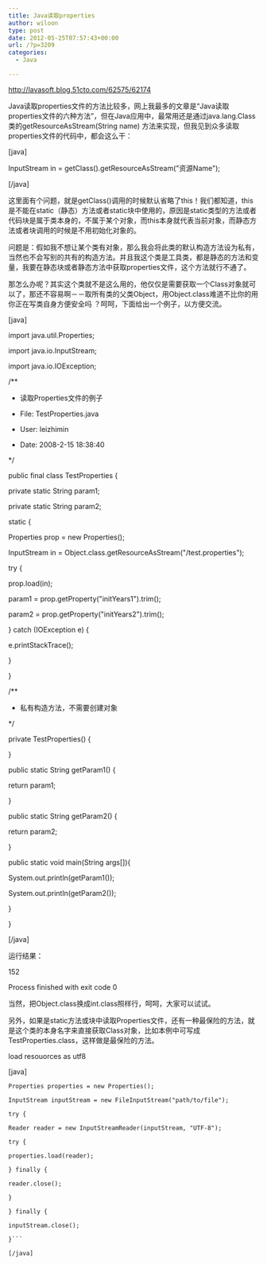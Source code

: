```yaml
---
title: Java读取properties
author: wiloon
type: post
date: 2012-05-25T07:57:43+00:00
url: /?p=3209
categories:
  - Java

---
```

http://lavasoft.blog.51cto.com/62575/62174
  
Java读取properties文件的方法比较多，网上我最多的文章是“Java读取properties文件的六种方法”，但在Java应用中，最常用还是通过java.lang.Class类的getResourceAsStream(String name) 方法来实现，但我见到众多读取properties文件的代码中，都会这么干：

[java]
  
InputStream in = getClass().getResourceAsStream("资源Name");
  
[/java]

这里面有个问题，就是getClass()调用的时候默认省略了this！我们都知道，this是不能在static（静态）方法或者static块中使用的，原因是static类型的方法或者代码块是属于类本身的，不属于某个对象，而this本身就代表当前对象，而静态方法或者块调用的时候是不用初始化对象的。

问题是：假如我不想让某个类有对象，那么我会将此类的默认构造方法设为私有，当然也不会写别的共有的构造方法。并且我这个类是工具类，都是静态的方法和变量，我要在静态块或者静态方法中获取properties文件，这个方法就行不通了。

那怎么办呢？其实这个类就不是这么用的，他仅仅是需要获取一个Class对象就可以了，那还不容易啊－－取所有类的父类Object，用Object.class难道不比你的用你正在写类自身方便安全吗 ？呵呵，下面给出一个例子，以方便交流。

[java]

import java.util.Properties;
  
import java.io.InputStream;
  
import java.io.IOException;

/**
  
* 读取Properties文件的例子
  
* File: TestProperties.java
  
* User: leizhimin
  
* Date: 2008-2-15 18:38:40
  
*/
  
public final class TestProperties {
  
private static String param1;
  
private static String param2;

static {
  
Properties prop = new Properties();
  
InputStream in = Object.class.getResourceAsStream("/test.properties");
  
try {
  
prop.load(in);
  
param1 = prop.getProperty("initYears1").trim();
  
param2 = prop.getProperty("initYears2").trim();
  
} catch (IOException e) {
  
e.printStackTrace();
  
}
  
}

/**
  
* 私有构造方法，不需要创建对象
  
*/
  
private TestProperties() {
  
}

public static String getParam1() {
  
return param1;
  
}

public static String getParam2() {
  
return param2;
  
}

public static void main(String args[]){
  
System.out.println(getParam1());
  
System.out.println(getParam2());
  
}
  
}
  
[/java]

运行结果：
  
152

Process finished with exit code 0

当然，把Object.class换成int.class照样行，呵呵，大家可以试试。

另外，如果是static方法或块中读取Properties文件，还有一种最保险的方法，就是这个类的本身名字来直接获取Class对象，比如本例中可写成TestProperties.class，这样做是最保险的方法。


load resouorces as utf8

[java]
  
<pre class="lang-java prettyprint prettyprinted"><code><span class="typ">Properties<span class="pln"> properties <span class="pun">= <span class="kwd">new <span class="typ">Properties<span class="pun">();
  
<span class="typ">InputStream<span class="pln"> inputStream <span class="pun">= <span class="kwd">new <span class="typ">FileInputStream<span class="pun">(<span class="str">"path/to/file"<span class="pun">);
  
<span class="kwd">try <span class="pun">{
      
<span class="typ">Reader<span class="pln"> reader <span class="pun">= <span class="kwd">new <span class="typ">InputStreamReader<span class="pun">(<span class="pln">inputStream<span class="pun">, <span class="str">"UTF-8"<span class="pun">);
      
<span class="kwd">try <span class="pun">{<span class="pln">
          
properties<span class="pun">.<span class="pln">load<span class="pun">(<span class="pln">reader<span class="pun">);
      
<span class="pun">} <span class="kwd">finally <span class="pun">{<span class="pln">
          
reader<span class="pun">.<span class="pln">close<span class="pun">();
      
<span class="pun">}
  
<span class="pun">} <span class="kwd">finally <span class="pun">{<span class="pln">
     
inputStream<span class="pun">.<span class="pln">close<span class="pun">();
  
<span class="pun">}```
  
[/java]